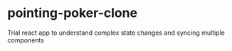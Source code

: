 # pointing-poker-clone
Trial react app to understand complex state changes and syncing multiple components 
